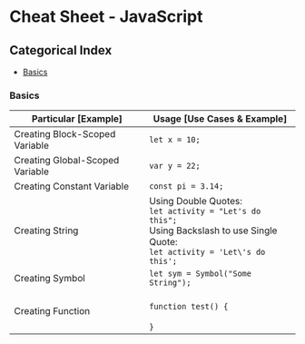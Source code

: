 # Cheat Sheet - JavaScript

## Categorical Index

- [Basics](#basics)

### Basics

Particular [Example] | Usage [Use Cases & Example]
-------------------- | ---------------------------
Creating Block-Scoped Variable | `let x = 10;`
Creating Global-Scoped Variable | `var y = 22;`
Creating Constant Variable | `const pi = 3.14;`
Creating String | Using Double Quotes: <br>`let activity = "Let's do this";` <br>Using Backslash to use Single Quote: <br>`let activity = 'Let\'s do this';`
Creating Symbol | `let sym = Symbol("Some String");`
Creating Function | <br>```function test() {```<br><br>```}```
